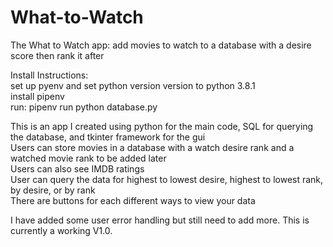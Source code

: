 # What-to-Watch
The What to Watch app: add movies to watch to a database with a desire score then rank it after

Install Instructions:\
set up pyenv and set python version version to python 3.8.1\
install pipenv\
run: pipenv run python database.py


This is an app I created using python for the main code, SQL for querying the database, and tkinter framework for the gui\
Users can store movies in a database with a watch desire rank and a watched movie rank to be added later\
Users can also see IMDB ratings \
User can query the data for highest to lowest desire, highest to lowest rank, by desire, or by rank\
There are buttons for each different ways to view your data

I have added some user error handling but still need to add more. This is currently a working V1.0. 
